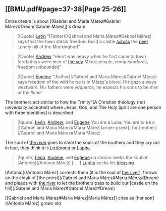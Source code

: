 ## [[BMU.pdf#page=37-38|Page 25-26]]
Entire dream is about [[Gabriel and Maria Márez#Gabriel Márez#Dream|Gabriel Márez]]'s dream

>[!Quote] [León](/León)
>"[Father](/Gabriel and Maria Márez#Gabriel Márez) says that the town steals freedom
>Build a castle [across](/Bridge) the [river](/Water)
>Lonely hill of the Mockingbird"

> [!Quote] [Andrew](/Andrew)
> "Heart was heavy when he first came to town
> forefathers were men of [the sea](/Water)
> Márez people, *conquistadores*, freedom unbounded"

>[!Quote] [Eugene](/Eugene)
>"[Father](/Gabriel and Maria Márez#Gabriel Márez) says freedom of the wild horse is in Márez's blood.
> His gaze always westward. His fathers were *vaqueros*,
> he expects his sons to be men of the *llano*"

The brothers act similar to how the Trinity^[A Christian theology (not universally accepted) where Jesus, God, and The Holy Spirit are one person with three identities] is described

> [!quote] [León](/León), [Andrew](/Andrew), and [Eugene](/Eugene)
> You are a Luna.
> You are to be a [[Gabriel and Maria Márez#Maria Márez|farmer-priest]] for [mother](/Gabriel and Maria Márez#Maria Márez)

The soul of [the river](/Water) goes to steal the souls of the brothers and they cry out in fear, they think it is *[La llorona](/Water)* or [Lupito](/Lupito)
> [!quote] [León](/León), [Andrew](/Andrew), and [Eugene](/Eugene)
> *La llorona* seeks the soul of [Antonio](/Antonio Márez)
> \[. . .\]
> [Lupito](/Lupito) seeks his [blessing](/BMU.pdf#page=34)

[Antonio](/Antonio Márez) corrects them (it is the soul of [the river](/Water)), throws on the cloak of [the priest](/Gabriel and Maria Márez#Maria Márez#Dream) and pleads with [the river](/Water) to let the brothers pass to build our [castle on the hill](/Gabriel and Maria Márez#Gabriel Márez#Dream)

[[Gabriel and Maria Márez#Maria Márez|Maria Márez]] cries as [her son](/Antonio Márez) grows old 